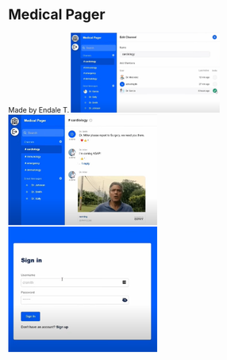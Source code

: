 # Medical Pager

Made by Endale T.
<img src="Medical1.png" width="300"  />
<img src="Medical2.png" width="300"  />
<img src="Medical3.png" width="300"  />
